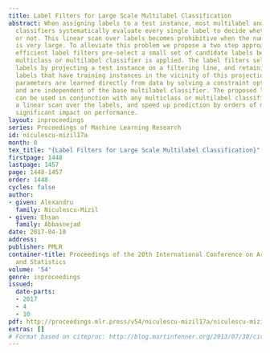 ```yaml
---
title: Label Filters for Large Scale Multilabel Classification
abstract: When assigning labels to a test instance, most multilabel and multiclass
  classifiers systematically evaluate every single label to decide whether it is relevant
  or not. This linear scan over labels becomes prohibitive when the number of labels
  is very large. To alleviate this problem we propose a two step approach where computationally
  efficient label filters pre-select a small set of candidate labels before the base
  multiclass or multilabel classifier is applied. The label filters select candidate
  labels by projecting a test instance on a filtering line, and retaining only the
  labels that have training instances in the vicinity of this projection.  The filter
  parameters are learned directly from data by solving a constraint optimization problem,
  and are independent of the base multilabel classifier. The proposed label filters
  can be used in conjunction with any multiclass or multilabel classifier that requires
  a linear scan over the labels, and speed up prediction by orders of magnitude without
  significant impact on performance.
layout: inproceedings
series: Proceedings of Machine Learning Research
id: niculescu-mizil17a
month: 0
tex_title: "{Label Filters for Large Scale Multilabel Classification}"
firstpage: 1448
lastpage: 1457
page: 1448-1457
order: 1448
cycles: false
author:
- given: Alexandru
  family: Niculescu-Mizil
- given: Ehsan
  family: Abbasnejad
date: 2017-04-10
address: 
publisher: PMLR
container-title: Proceedings of the 20th International Conference on Artificial Intelligence
  and Statistics
volume: '54'
genre: inproceedings
issued:
  date-parts:
  - 2017
  - 4
  - 10
pdf: http://proceedings.mlr.press/v54/niculescu-mizil17a/niculescu-mizil17a.pdf
extras: []
# Format based on citeproc: http://blog.martinfenner.org/2013/07/30/citeproc-yaml-for-bibliographies/
---
```

